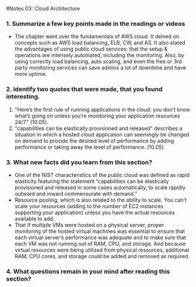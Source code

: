 #Notes 03: Cloud Architecture
### 1. Summarize a few key points made in the readings or videos 
+ The chapter went over the fundamentals of AWS cloud. It delved on concepts such as AWS load balancing, ELB, CW, and AS. It also stated the advantages of using public cloud services: that the setup & operations are intensely automated, including the monitoring. Also, by using correctly load balancing, auto scaling, and even the free or 3rd party monitoring services can save admins a lot of downtime and have more uptime.

### 2. Identify two quotes that were made, that you found interesting.
1. "Here’s the first rule of running applications in the cloud: you don’t know what’s going on unless you’re monitoring your application resources 24/7." (10.05). <br/>
2. “capabilities can be elastically provisioned and released” describes a situation in which a hosted cloud application can seemingly be changed on demand to provide the desired level of performance by adding performance or taking away the level of performance. (10.05) <br/>

### 3. What new facts did you learn from this section?
+ One of the NIST characteristics of the public cloud was defined as rapid elasticity featuring the statement “capabilities can be elastically provisioned and released in some cases automatically, to scale rapidly outward and inward commensurate with demand.”
+  Resource pooling, which is also related to the ability to scale. You can’t scale your resources (adding to the number of EC2 instances supporting your application) unless you have the actual resources available to add.
+ That if multiple VMs were hosted on a physical server, proper monitoring of the hosted virtual machines was essential to ensure that each virtual server’s performance was adequate and to make sure that each VM was not running out of RAM, CPU, and storage. And because virtual resources were being utilized from physical resources, additional RAM, CPU cores, and storage could be added and removed as required.

### 4. What questions remain in your mind after reading this section?
